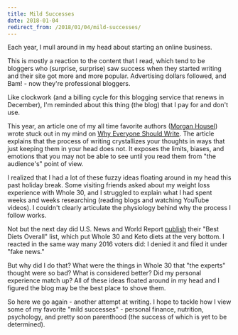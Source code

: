 ```yaml
---
title: Mild Successes
date: 2018-01-04
redirect_from: /2018/01/04/mild-successes/
---
```


Each year, I mull around in my head about starting an online business.

This is mostly a reaction to the content that I read, which tend to be bloggers
who (surprise, surprise) saw success when they started writing and their site
got more and more popular. Advertising dollars followed, and Bam! - now they're
professional bloggers.

Like clockwork (and a billing cycle for this blogging service that renews in
December), I'm reminded about this thing (the blog) that I pay for and don't
use.

This year, an article one of my all time favorite authors ([Morgan Housel](http://www.collaborativefund.com/blog/authors/morgan/)) wrote stuck out in my
mind on [Why Everyone Should Write](http://www.collaborativefund.com/blog/why-everyone-should-write/). The article
explains that the process  of writing crystallizes your thoughts in ways that
just keeping them in your head does not. It exposes the limits, biases, and
emotions that you may not be able to see until you read them from "the
audience's" point of view.

I realized that I had a lot of these fuzzy ideas floating around in my head this
past holiday break. Some visiting friends asked about my weight loss experience
with Whole 30, and I struggled to explain what I had spent weeks and weeks
researching (reading blogs and watching YouTube videos). I couldn't clearly
articulate the physiology behind why  the process I follow works.

Not but the next day did U.S. News and World Report [publish](https://health.usnews.com/best-diet/best-diets-overall) their "Best Diets
Overall" list, which put Whole 30 and Keto diets at the very bottom. I reacted
in the same way many 2016 voters did: I denied it and filed it under "fake
news."

But why did I do that? What were the things in Whole 30 that "the experts"
thought were so bad? What is considered better? Did my personal experience match
up? All of these ideas floated around in my head and I figured the blog may be
the best place to shove them.

So here we go again - another attempt at writing. I hope to tackle how I view
some of my favorite "mild successes" - personal finance, nutrition, psychology,
and pretty soon parenthood (the success of which is yet to be determined).

